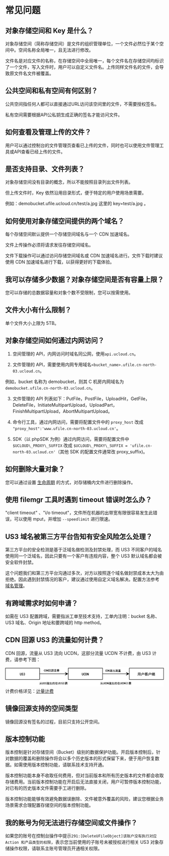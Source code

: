 # 常见问题

## 对象存储空间和 Key 是什么？

对象存储空间（简称存储空间）是文件的组织管理单位，一个文件必然位于某个空间中。空间名称全局唯一，且无法进行修改。

文件名是对应文件的名称，在存储空间中全局唯一，每个文件名在存储空间均标识了一个文件，写入文件时，用户可以自定义文件名。上传同样文件名的文件，会导致原文件名文件被覆盖。

## 公共空间和私有空间有何区别？

公共空间指任何人都可以直接通过URL访问该空间里的文件，不需要授权签名。

私有空间需要根据API公私钥生成正确的签名才能访问文件。

## 如何查看及管理上传的文件？

用户可以通过控制台的文件管理页查看已上传的文件，同时也可以使用文件管理工具或API查看已经上传的文件。

## 是否支持目录、文件列表？

对象存储空间没有目录的概念，所以不能按照目录列出文件列表。

但上传文件时，Key 依然沿用目录形式，便于特定的用户使用场景需要。

例如：demobucket.ufile.ucloud.cn/test/a.jpg 这里的 key=test/a.jpg 。

## 如何使用对象存储空间提供的两个域名？

每个存储空间默认提供一个存储空间域名与一个 CDN 加速域名。

文件上传操作必须将请求发往存储空间域名。

文件下载操作可以通过访问存储空间域名或 CDN 加速域名进行。文件下载时建议使用 CDN 加速域名进行下载，以获得更好的下载体验。

## 我可以存储多少数据？对象存储空间是否有容量上限？

您可以存储的总数据容量和对象个数不受限制，您可以按需使用。

## 文件大小有什么限制？

单个文件大小上限为 5TB。

## 对象存储空间如何通过内网访问？

1. 空间管理的 API，内网访问时域名同公网，使用`api.ucloud.cn`。

2. 文件管理的 API，需要使用内网专用域名`<bucket_name>.ufile.cn-north-03.ucloud.cn`。

例如，bucket 名称为 demobucket，则其 C 机房内网域名为`demobucket.ufile.cn-north-03.ucloud.cn`。

3. 文件管理的 API 列表如下：PutFile，PostFile，UploadHit，GetFile，DeleteFile，InitiateMultipartUpload，UploadPart，FinishMultipartUpload，AbortMultipartUpload。

4. 命令行工具，通过内网访问，需要将配置文件中的 `proxy_host` 改成` "proxy_host":'www.ufile.cn-north-03.ucloud.cn'`。

5. SDK（以 phpSDK 为例）通过内网访问，需要将配置文件中 `$UCLOUD\_PROXY\_SUFFIX` 改成 `$UCLOUD\_PROXY\_SUFFIX = 'ufile.cn-north-03.ucloud.cn'`（其他 SDK 的配置文件通常改 proxy_suffix)。

##  如何删除大量对象？

您可以通过设置 [生命周期](/ufile/guide/lifecycle) 的方式，对存储桶内文件进行删除操作。

##  使用 filemgr 工具时遇到 timeout 错误时怎么办？

"client timeout" 、"i/o timeout"，文件所在机器的出带宽有限很容易发生此错误，可以使用 mput，并增加 `--speedlimit` 进行限速。

##  US3 域名被第三方平台告知有安全风险怎么处理？

第三方平台的安全检测是基于泛域名做检测及封禁处理，而 US3 不同客户的域名使用同一个泛域名，因此只要有一个客户有违规内容，整个 US3 默认域名都会被安全软件封禁。

这个问题我们和第三方平台沟通过多次，对方以按照逐个域名做封禁成本太大为由拒绝。因此遇到封禁情况的客户，建议通过使用自定义域名解决。配置方法参考 [域名管理](/ufile/guide/domain)。

## 有跨域需求时如何申请？

如需在 US3 配置跨域，需要指派工单至技术支持，工单内注明：bucket 名称、US3 域名、Origin 地址和要跨域的 http method。

## CDN 回源 US3 的流量如何计费？

CDN 回源，流量从 US3 流向 UCDN，这部分流量 UCDN 不计费，由 US3 计费，请参考下图：

![](/images/UCDN回源US3.png)  
计费价格详见：[计量计费](/ufile/bill/new)

## 镜像回源支持的空间类型

镜像回源没有签名的过程，目前只支持公开空间。

## 版本控制功能

版本控制是针对存储空间（Bucket）级别的数据保护功能。开启版本控制后，针对数据的覆盖和删除操作将会以多个历史版本的形式保留下来，便于用户恢复数据。如需使用版本控制功能，请联系技术支持开通。

版本控制功能本身不收取任何费用，但对当前版本和所有历史版本的文件都会收取存储费用。当前版本控制功能在开启后无法直接关闭，用户可暂停版本控制功能，对已有的历史版本文件需要手工进行删除。

版本控制功能能够有效避免数据误删除、文件被意外覆盖的风险，建议您根据业务场景需求合理配置存储空间的版本控制功能。

## 我的账号为何无法进行存储空间或文件操作？

如果您的账号在控制台操作中提示`291:[DeleteUFileObject]该账户没有执行对应 Action 和产品类型的权限`，表示您当前使用的子账号未被授权进行相关 US3 对象存储操作权限，请联系主账号管理员开通相关权限。